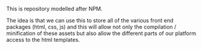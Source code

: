 This is repository modelled after NPM.

The idea is that we can use this to store all of the various front end packages (html, css, js)
and this will allow not only the compilation / minification of these assets but also allow the 
different parts of our platform access to the html templates.